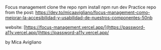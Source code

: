 Focus management
clone the repo
npm install
npm run dev
Practice repo from the post: https://dev.to/micaavigliano/focus-management-como-mejorar-la-accesibilidad-y-usabilidad-de-nuestros-componentes-50nb

website: [https://focus-management.vercel.app/](https://password-a11y.vercel.app/)https://password-a11y.vercel.app/

by Mica Avigliano
